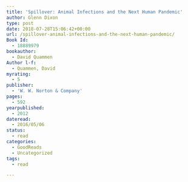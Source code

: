 ```yaml
---
title: 'Spillover: Animal Infections and the Next Human Pandemic'
author: Glenn Dixon
type: post
date: 2018-07-28T15:06:42+00:00
url: /spillover-animal-infections-and-the-next-human-pandemic/
Book Id:
  - 18889979
bookauthor:
  - David Quammen
Author l-f:
  - Quammen, David
myrating:
  - 5
publisher:
  - 'W. W. Norton & Company'
pages:
  - 592
yearpublished:
  - 2012
dateread:
  - 2016/05/06
status:
  - read
categories:
  - GoodReads
  - Uncategorized
tags:
  - read

---
```

